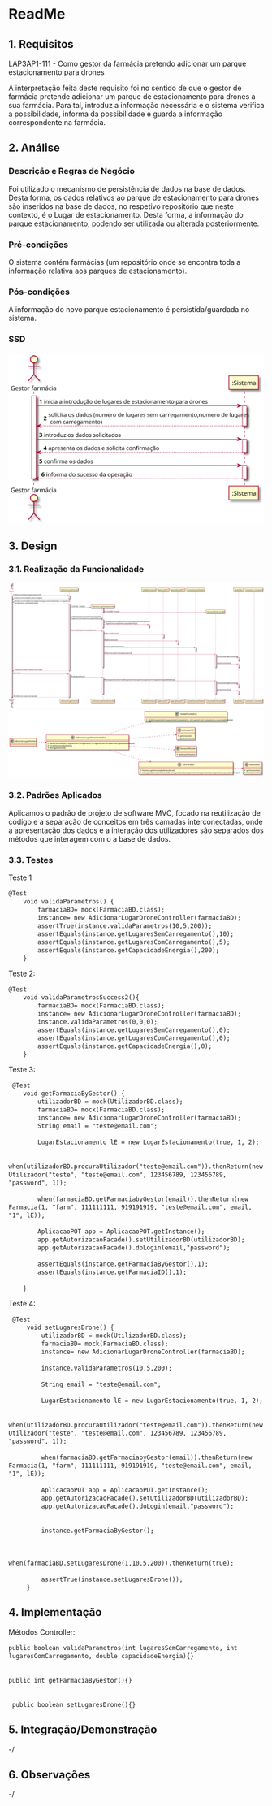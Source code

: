 # ReadMe #

## 1. Requisitos
LAP3AP1-111 - Como gestor da farmácia pretendo adicionar um parque estacionamento para drones

A interpretação feita deste requisito foi no sentido de que o gestor de farmácia pretende adicionar um parque de estacionamento para drones à sua farmácia. Para tal, introduz a informação necessária e o sistema
verifica a possibilidade, informa da possibilidade e guarda a informação correspondente na farmácia.

## 2. Análise
### Descrição e Regras de Negócio
Foi utilizado o mecanismo de persistência de dados na base de dados.
Desta forma, os dados relativos ao parque de estacionamento para drones são inseridos na base de dados,
no respetivo repositório que neste contexto, é o Lugar de estacionamento. Desta forma, a
informação do parque estacionamento, podendo ser utilizada ou alterada posteriormente.

### Pré-condições
O sistema contém farmácias  (um repositório onde se encontra toda a informação relativa aos parques de estacionamento).

### Pós-condições
A informação do novo parque estacionamento é persistida/guardada no sistema.

### SSD
![AdicionarParqueDrone-SSD](SSD.svg)

## 3. Design
### 3.1. Realização da Funcionalidade
![AdicionarParqueDrone-SD](SD.svg)
![AdicionarParqueDrone-SD](CD.svg)

### 3.2. Padrões Aplicados
Aplicamos o padrão de projeto de software MVC, focado na reutilização de código e a separação de conceitos em três camadas interconectadas, onde a apresentação dos dados e a interação dos utilizadores são separados dos métodos que interagem com o a base de dados.

### 3.3. Testes

Teste 1

    @Test
        void validaParametros() {
            farmaciaBD= mock(FarmaciaBD.class);
            instance= new AdicionarLugarDroneController(farmaciaBD);
            assertTrue(instance.validaParametros(10,5,200));
            assertEquals(instance.getLugaresSemCarregamento(),10);
            assertEquals(instance.getLugaresComCarregamento(),5);
            assertEquals(instance.getCapacidadeEnergia(),200);
        }

Teste 2: 

    @Test
        void validaParametrosSuccess2(){
            farmaciaBD= mock(FarmaciaBD.class);
            instance= new AdicionarLugarDroneController(farmaciaBD);
            instance.validaParametros(0,0,0);
            assertEquals(instance.getLugaresSemCarregamento(),0);
            assertEquals(instance.getLugaresComCarregamento(),0);
            assertEquals(instance.getCapacidadeEnergia(),0);
        }

Teste 3:


     @Test
        void getFarmaciaByGestor() {
            utilizadorBD = mock(UtilizadorBD.class);
            farmaciaBD= mock(FarmaciaBD.class);
            instance= new AdicionarLugarDroneController(farmaciaBD);
            String email = "teste@email.com";
    
            LugarEstacionamento lE = new LugarEstacionamento(true, 1, 2);
    
            when(utilizadorBD.procuraUtilizador("teste@email.com")).thenReturn(new Utilizador("teste", "teste@email.com", 123456789, 123456789, "password", 1));
    
            when(farmaciaBD.getFarmaciabyGestor(email)).thenReturn(new Farmacia(1, "farm", 111111111, 919191919, "teste@email.com", email, "1", lE));
    
            AplicacaoPOT app = AplicacaoPOT.getInstance();
            app.getAutorizacaoFacade().setUtilizadorBD(utilizadorBD);
            app.getAutorizacaoFacade().doLogin(email,"password");
    
            assertEquals(instance.getFarmaciaByGestor(),1);
            assertEquals(instance.getFarmaciaID(),1);
    
        }
        
Teste 4:

     @Test
         void setLugaresDrone() {
             utilizadorBD = mock(UtilizadorBD.class);
             farmaciaBD= mock(FarmaciaBD.class);
             instance= new AdicionarLugarDroneController(farmaciaBD);
     
             instance.validaParametros(10,5,200);
     
             String email = "teste@email.com";
     
             LugarEstacionamento lE = new LugarEstacionamento(true, 1, 2);
     
             when(utilizadorBD.procuraUtilizador("teste@email.com")).thenReturn(new Utilizador("teste", "teste@email.com", 123456789, 123456789, "password", 1));
     
             when(farmaciaBD.getFarmaciabyGestor(email)).thenReturn(new Farmacia(1, "farm", 111111111, 919191919, "teste@email.com", email, "1", lE));
     
             AplicacaoPOT app = AplicacaoPOT.getInstance();
             app.getAutorizacaoFacade().setUtilizadorBD(utilizadorBD);
             app.getAutorizacaoFacade().doLogin(email,"password");
     
     
             instance.getFarmaciaByGestor();
     
     
             when(farmaciaBD.setLugaresDrone(1,10,5,200)).thenReturn(true);
     
             assertTrue(instance.setLugaresDrone());
         }

## 4. Implementação
Métodos Controller:

    public boolean validaParametros(int lugaresSemCarregamento, int lugaresComCarregamento, double capacidadeEnergia){}


    public int getFarmaciaByGestor(){}
    
    
     public boolean setLugaresDrone(){}

## 5. Integração/Demonstração
-/
## 6. Observações
-/

